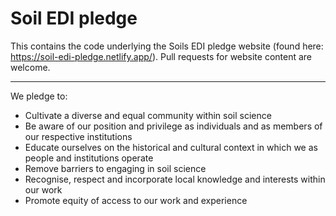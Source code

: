 # Soil EDI pledge

This contains the code underlying the Soils EDI pledge website (found here: https://soil-edi-pledge.netlify.app/). Pull requests for website content are welcome.

***

We pledge to:

* Cultivate a diverse and equal community within soil science
* Be aware of our position and privilege as individuals and as members of our respective institutions
* Educate ourselves on the historical and cultural context in which we as people and institutions operate
* Remove barriers to engaging in soil science
* Recognise, respect and incorporate local knowledge and interests within our work
* Promote equity of access to our work and experience
